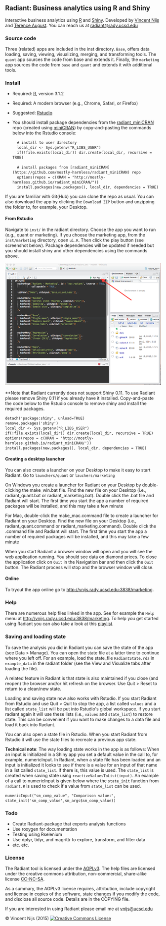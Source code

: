## Radiant: Business analytics using R and Shiny

Interactive business analytics using [R](http://www.r-project.org/) and [Shiny](http[://www.rstudio.com/shiny/). Developed by [Vincent Nijs]("http://rady.ucsd.edu/faculty/directory/nijs/") and [Terence August]("http://rady.ucsd.edu/faculty/directory/august/"). You can reach us at radiant@rady.ucsd.edu

### Source code

Three (related) apps are included in the inst directory. `Base`, offers data loading, saving, viewing, visualizing, merging, and transforming tools. The `quant` app sources the code from base and extends it. Finally, the `marketing` app sources the code from `base` and `quant` and extends it with additional tools.

### Install

- Required: [R](http://cran.rstudio.com/), version 3.1.2
- Required: A modern browser (e.g., Chrome, Safari, or Firefox)
- Suggested: [Rstudio](http://www.rstudio.com/products/rstudio/download/)
- You should install package dependencies from the [radiant_miniCRAN](https://github.com/mostly-harmless/radiant_miniCRAN) repo (created using [miniCRAN](https://github.com/andrie/miniCRAN)) by copy-and-pasting the commands below into the Rstudio console:

		# install to user directory
		local_dir <- Sys.getenv("R_LIBS_USER")
		if(!file.exists(local_dir)) dir.create(local_dir, recursive = TRUE)

		# install packages from [radiant_miniCRAN](https://github.com/mostly-harmless/radiant_miniCRAN) repo
		options(repos = c(XRAN = "http://mostly-harmless.github.io/radiant_miniCRAN/"))
		install.packages(new.packages(), local_dir, dependencies = TRUE)

If you are familiar with Git(Hub) you can clone the repo as usual. You can also download the app by clicking the `Download ZIP` button and unzipping the folder to, for example, your Desktop.


#### From Rstudio

Navigate to `inst/` in the radiant directory. Choose the app you want to run (e.g., quant or marketing). If you choose the marketing app, from the `inst/marketing` directory, open `ui.R`. Then click the play button (see screenshot below). Package dependencies will be updated if needed but you should install shiny and other dependencies using the commands above.

![Starting Radiant from Rstudio](start_from_rstudio.png)

**Note that Radiant currently does not support Shiny 0.11. To use Radiant please remove Shiny 0.11 if you already have it installed. Copy-and-paste the code below to the Rstudio console to remove shiny and install the required packages.

	detach('package:shiny', unload=TRUE)
	remove.packages('shiny')
	local_dir <- Sys.getenv("R_LIBS_USER")
	if(!file.exists(local_dir)) dir.create(local_dir, recursive = TRUE)
	options(repos = c(XRAN = 'http://mostly-harmless.github.io/radiant_miniCRAN/'))
	install.packages(new.packages(), local_dir, dependencies = TRUE)

#### Creating a desktop launcher

You can also create a launcher on your Desktop to make it easy to start Radiant. Go to `launchers/quant` or `lauchers/marketing`

On Windows you create a launcher for Radiant on your Desktop by double-clicking the make\_win.bat file. Find the new file on your Desktop (i.e., radiant\_quant.bat or radiant_marketing.bat). Double click the .bat file and Radiant will start. The first time you start the app a number of required packages will be installed, and this may take a few minute

For Mac, double-click the make\_mac.command file to create a launcher for Radiant on your Desktop. Find the new file on your Desktop (i.e., radiant\_quant.command or radiant_marketing.command). Double click the .command file and Radiant will start. The first time you start the app a number of required packages will be installed, and this may take a few minute

When you start Radiant a browser window will open and you will see the web application running. You should see data on diamond prices. To close the application click on `Quit` in the Navigation bar and then click the `Quit` button. The Radiant process will stop and the browser window will close.

#### Online

To tryout the app online go to <http://vnijs.rady.ucsd.edu:3838/marketing>.

### Help

There are numerous help files linked in the app. See for example the `Help` menu at <http://vnijs.rady.ucsd.edu:3838/marketing>. To help you get started using Radiant you can also take a look at this [playlist](https://www.youtube.com/watch?v=e02LFmNysoM&list=PLNhtaetb48EfAAlfQMJsuvLCSLvcn_0BC).

### Saving and loading state

To save the analysis you did in Radiant you can save the state of the app (see Data > Manage). You can open the state file at a latter time to continue where you left off. For an example, load the state_file `RadiantState.rda` in `example_data` in the radiant folder (see the View and Visualize tabs after loading the file).

A related feature in Radiant is that state is also maintained if you close (and reopen) the browser and/or hit refresh on the browser. Use Quit > Reset to return to a clean/new state.

Loading and saving state now also works with Rstudio. If you start Radiant from Rstudio and use Quit > Quit to stop the app, a list called `values` and a list called `state_list` will be put into Rstudio's global workspace. If you start radiant again it will use these lists (i.e., `values` and `state_list`) to restore state. This can be convenient if you want to make changes to a data file and load it back into Radiant.

You can also open a state file in Rstudio. When you start Radiant from Rstudio it will use the state files to recreate a previous app state.

**Technical note**: The way loading state works in the app is as follows: When an input is initialized in a Shiny app you set a default value in the call to, for example, numericInput. In Radiant, when a state file has been loaded and an input is initialized it looks to see if there is a value for an input of that name in a list called `state_list`. If there is, this value is used. The `state_list` is created when saving state using `reactiveValuesToList(input)`. An example of a call to numericInput is given below where the `state_init` function from `radiant.R` is used to check if a value from `state_list` can be used.

	numericInput("sm_comp_value", "Comparison value:", state_init('sm_comp_value',sm_args$sm_comp_value))

### Todo

- Create Radiant-package that exports analysis functions
- Use roxygen for documentation
- Testing using Rselenium
- Use dplyr, tidyr, and magrittr to explore, transform, and filter data
- etc. etc.

### License

The Radiant tool is licensed under the <a href="http://www.tldrlegal.com/l/AGPL3" target="\_blank">AGPLv3</a>. The help files are licensed under the creative commons attribution, non-commercial, share-alike license <a href="http://creativecommons.org/licenses/by-nc-sa/4.0/" target="\_blank">CC-NC-SA</a>.

As a summary, the AGPLv3 license requires, attribution, include copyright and license in copies of the software, state changes if you modify the code, and disclose all source code. Details are in the COPYING file.

If you are interested in using Radiant please email me at vnijs@ucsd.edu

&copy; Vincent Nijs (2015) <a rel="license" href="http://creativecommons.org/licenses/by-nc-sa/4.0/" target="_blank"><img alt="Creative Commons License" style="border-width:0" src="https://github.com/mostly-harmless/radiant/blob/master/inst/base/www/imgs/80x15.png" /></a>

